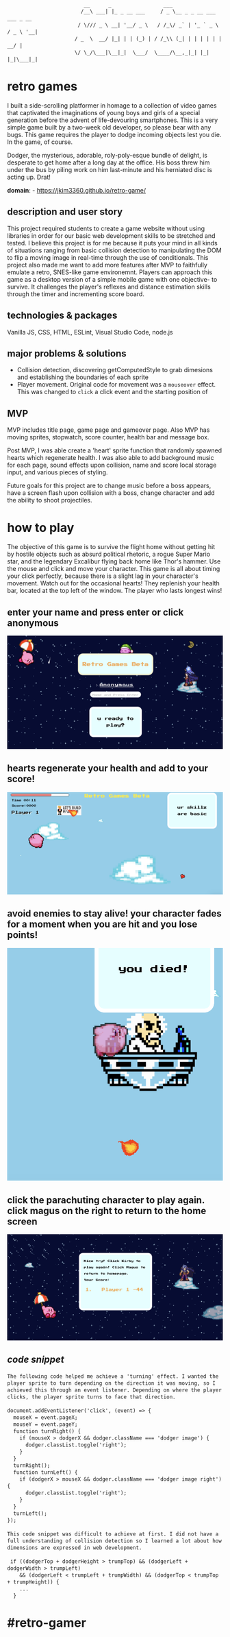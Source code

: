   ```
                           __      _                 ___                          
                          /__\ ___| |_ _ __ ___     / _ \__ _ _ __ ___   ___ _ __ 
                         / \/// _ \ __| '__/ _ \   / /_\/ _` | '_ ` _ \ / _ \ '__|
                        / _  \  __/ |_| | | (_) | / /_\\ (_| | | | | | |  __/ |   
                        \/ \_/\___|\__|_|  \___/  \____/\__,_|_| |_| |_|\___|_|  

```

# retro games
I built a side-scrolling platformer in homage to a collection of video games that captivated the imaginations of young boys and girls of a special generation before the advent of life-devouring smartphones. This is a very simple game built by a two-week old developer, so please bear with any bugs. This game requires the player to dodge incoming objects lest you die. In the game, of course. 

Dodger, the mysterious, adorable, roly-poly-esque bundle of delight, is desperate to get home after a long day at the office. His boss threw him under the bus by piling work on him last-minute and his herniated disc is acting up. Drat!

**domain**: - https://jkim3360.github.io/retro-game/

## description and user story
This project required students to create a game website without using libraries in order for our basic web development skills to be stretched and tested.
I believe this project is for me because it puts your mind in all kinds of situations ranging from basic collision detection to manipulating the DOM to flip a moving image in real-time through the use of conditionals. This project also made me want to add more features after MVP to faithfully emulate a retro, SNES-like game environemnt.
Players can approach this game as a desktop version of a simple mobile game with one objective- to survive. It challenges the player's reflexes and distance estimation skills through the timer and incrementing score board.

## technologies & packages
Vanilla JS, CSS, HTML, ESLint, Visual Studio Code, node.js

## major problems & solutions
- Collision detection, discovering getComputedStyle to grab dimesions and establishing the boundaries of each sprite
- Player movement. Original code for movement was a ```mouseover``` effect. This was changed to ```click``` a click event and the starting position of 

## MVP
MVP includes title page, game page and gameover page. Also MVP has moving sprites, stopwatch, score counter, health bar and message box.

Post MVP, I was able create a 'heart' sprite function that randomly spawned hearts which regenerate health. I was also able to add background music for each page, sound effects upon collision, name and score local storage input, and various pieces of styling.

Future goals for this project are to change music before a boss appears, have a screen flash upon collision with a boss, change character and add the ability to shoot projectiles.

# how to play

The objective of this game is to survive the flight home without getting hit by hostile objects such as absurd political rhetoric, a rogue Super Mario star, and the legendary Excalibur flying back home like Thor's hammer. Use the mouse and click and move your character. This game is all about timing your click perfectly, because there is a slight lag in your character's movement. Watch out for the occasional hearts! They replenish your health bar, located at the top left of the window. The player who lasts longest wins!

## enter your name and press enter or click anonymous
![title](/images/title.png)

## hearts regenerate your health and add to your score!
![title](/images/hearts.png)

## avoid enemies to stay alive! your character fades for a moment when you are hit and you lose points!
![title](/images/playerhit.png)

## click the parachuting character to play again. click magus on the right to return to the home screen
![title](/images/gameover.png)


## _code snippet_

``` 
The following code helped me achieve a 'turning' effect. I wanted the player sprite to turn depending on the direction it was moving, so I achieved this through an event listener. Depending on where the player clicks, the player sprite turns to face that direction.

document.addEventListener('click', (event) => {
  mouseX = event.pageX;
  mouseY = event.pageY;
  function turnRight() {
    if (mouseX > dodgerX && dodger.className === 'dodger image') {
      dodger.classList.toggle('right');
    }
  }
  turnRight();
  function turnLeft() {
    if (dodgerX > mouseX && dodger.className === 'dodger image right') {
      dodger.classList.toggle('right');
    }
  }
  turnLeft();
}); 

This code snippet was difficult to achieve at first. I did not have a full understanding of collision detection so I learned a lot about how dimensions are expressed in web development. 

 if ((dodgerTop + dodgerHeight > trumpTop) && (dodgerLeft + dodgerWidth > trumpLeft)
    && (dodgerLeft < trumpLeft + trumpWidth) && (dodgerTop < trumpTop + trumpHeight)) {
    ...
  } 
  ```



# #retro-gamer

